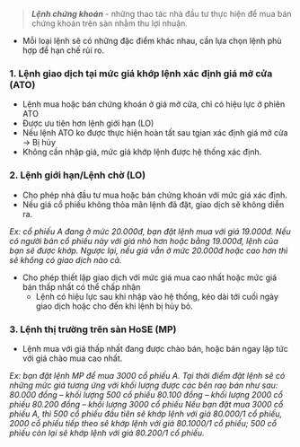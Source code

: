 > **_Lệnh chứng khoán_** - những thao tác nhà đầu tư thực hiện để mua bán chứng khoán trên sàn nhằm thu lợi nhuận.

* Mỗi loại lệnh sẽ có những đặc điểm khác nhau, cần lựa chọn lệnh phù hợp để hạn chế rủi ro.

### 1. Lệnh giao dịch tại mức giá khớp lệnh xác định giá mở cửa (ATO)
* Lệnh mua hoặc bán chứng khoán ở giá mở cửa, chỉ có hiệu lực ở phiên ATO
* Được ưu tiên hơn lệnh giới hạn (LO)
* Nếu lệnh ATO ko được thực hiện hoàn tất sau tgian xác định giá mở cửa -> Bị hủy
* Không cần nhập giá, mức giá khớp lệnh được hệ thống xác định.

### 2. Lệnh giới hạn/Lệnh chờ (LO)
* Cho phép nhà đầu tư mua hoặc bán chứng khoán với mức giá xác định.
* Nếu giá cổ phiếu không thỏa mãn lệnh đã đặt, giao dịch sẽ không diễn ra.

_Ex: cổ phiếu A đang ở mức 20.000đ, bạn đặt lệnh mua với giá 19.000đ. Nếu có người bán cổ phiếu này với giá nhỏ hơn hoặc bằng 19.000đ, lệnh của bạn sẽ được khớp. Ngược lại, nếu giá vẫn ở mức 20.000đ hoặc cao hơn thì sẽ không có giao dịch nào cả._

* Cho phép thiết lập giao dịch với mức giá mua cao nhất hoặc mức giá bán thấp nhất có thể chấp nhận
  * Lệnh có hiệu lực sau khi nhập vào hệ thống, kéo dài tới cuối ngày giao dịch hoặc cho đến khi lệnh bị hủy bỏ.

### 3. Lệnh thị trường trên sàn HoSE (MP)
* Lệnh mua với giá thấp nhất đang được chào bán, hoặc bán ngay lập tức với giá chào mua cao nhất.

_Ex: bạn đặt lệnh MP để mua 3000 cổ phiếu A. Tại thời điểm đặt lệnh sẽ có những mức giá tương ứng với khối lượng được các bên rao bán như sau:
80.000 đồng – khối lượng 500 cổ phiếu
80.100 đồng – khối lượng 2000 cổ phiếu
80.200 đồng – khối lượng 3000 cổ phiếu
Nếu bạn đặt mua 3000 cổ phiếu A, thì 500 cổ phiếu đầu tiên sẽ khớp lệnh với giá 80.000/1 cổ phiếu, 2000 cổ phiếu tiếp theo sẽ khớp lệnh với giá 80.1000/1 cổ phiếu; 500 cổ phiếu còn lại sẽ khớp lệnh với giá 80.200/1 cổ phiếu._
